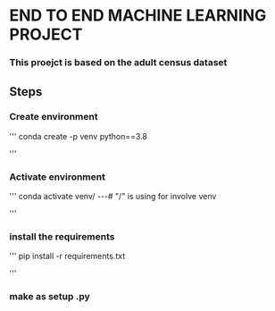 # END TO END MACHINE LEARNING PROJECT

### This proejct is based on the adult census dataset

## Steps 
### Create  environment 
'''
conda create -p venv python==3.8

'''
### Activate environment
'''
conda activate venv/ ---#  "/" is using for involve venv

'''

### install the requirements
'''
pip install -r requirements.txt

'''

### make as setup .py
